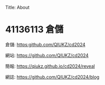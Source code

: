 Title: About

# 41136113 倉儲

倉儲: <a href="https:github.com/QIUKZ/cd2024">https:github.com/QIUKZ/cd2024</a>

網站: <a href="https://github.com/QIUKZ/cd2024">https://github.com/QIUKZ/cd2024</a>

簡報: <a href="https://qiukz.github.io/cd2024/reveal">https://qiukz.github.io/cd2024/reveal</a>

網誌: <a href="https://github.com/QIUKZ/cd2024/blog">https://github.com/QIUKZ/cd2024/blog</a>








